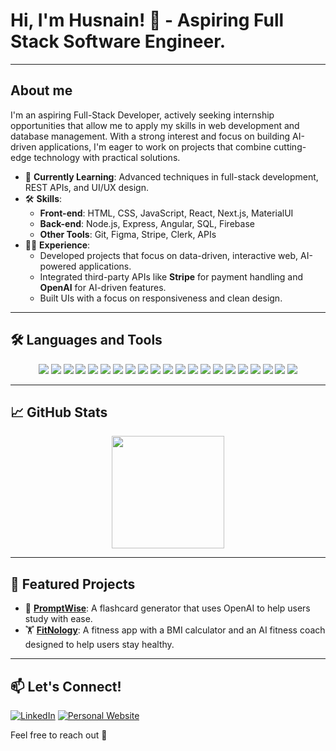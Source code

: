 # Hi, I'm Husnain! 👋 - Aspiring **Full Stack Software Engineer.**

---

## About me 

I'm an aspiring Full-Stack Developer, actively seeking internship opportunities that allow me to apply my skills in web development and database management. With a strong interest and focus on building AI-driven applications, I'm eager to work on projects that combine cutting-edge technology with practical solutions.

- 🌱 **Currently Learning**: Advanced techniques in full-stack development, REST APIs, and UI/UX design.
- 🛠️ **Skills**: 
  - **Front-end**: HTML, CSS, JavaScript, React, Next.js, MaterialUI
  - **Back-end**: Node.js, Express, Angular, SQL, Firebase
  - **Other Tools**: Git, Figma, Stripe, Clerk, APIs 
- 👨‍💻 **Experience**: 
  - Developed projects that focus on data-driven, interactive web, AI-powered applications.
  - Integrated third-party APIs like **Stripe** for payment handling and **OpenAI** for AI-driven features.
  - Built UIs with a focus on responsiveness and clean design.
  
---

## 🛠 Languages and Tools

<div align="center">
  <img src="https://img.shields.io/badge/React-61DAFB?style=for-the-badge&logo=react&logoColor=black" />
  <img src="https://img.shields.io/badge/HTML5-E34F26?style=for-the-badge&logo=html5&logoColor=white" />
  <img src="https://img.shields.io/badge/CSS3-1572B6?style=for-the-badge&logo=css3&logoColor=white" />
  <img src="https://img.shields.io/badge/JavaScript-F7DF1E?style=for-the-badge&logo=javascript&logoColor=black" />
  <img src="https://img.shields.io/badge/C%2B%2B-00599C?style=for-the-badge&logo=c%2B%2B&logoColor=white" />
  <img src="https://img.shields.io/badge/TypeScript-3178C6?style=for-the-badge&logo=typescript&logoColor=white" />
  <img src="https://img.shields.io/badge/MySQL-4479A1?style=for-the-badge&logo=mysql&logoColor=white" />
  <img src="https://img.shields.io/badge/MongoDB-47A248?style=for-the-badge&logo=mongodb&logoColor=white" />
  <img src="https://img.shields.io/badge/Express.js-000000?style=for-the-badge&logo=express&logoColor=white" />
  <img src="https://img.shields.io/badge/Chart.js-FF6384?style=for-the-badge&logo=chartdotjs&logoColor=white" />
  <img src="https://img.shields.io/badge/Linux-FCC624?style=for-the-badge&logo=linux&logoColor=black" />
  <img src="https://img.shields.io/badge/Git-F05032?style=for-the-badge&logo=git&logoColor=white" />
  <img src="https://img.shields.io/badge/WordPress-21759B?style=for-the-badge&logo=wordpress&logoColor=white" />
  <img src="https://img.shields.io/badge/Node.js-339933?style=for-the-badge&logo=nodedotjs&logoColor=white" />
  <img src="https://img.shields.io/badge/Redux-764ABC?style=for-the-badge&logo=redux&logoColor=white" />
  <img src="https://img.shields.io/badge/Tailwind%20CSS-06B6D4?style=for-the-badge&logo=tailwindcss&logoColor=white" />
  <img src="https://img.shields.io/badge/Material--UI-0081CB?style=for-the-badge&logo=mui&logoColor=white" />
  <img src="https://img.shields.io/badge/D3.js-F9A03C?style=for-the-badge&logo=d3dotjs&logoColor=black" />
  <img src="https://img.shields.io/badge/Java-007396?style=for-the-badge&logo=java&logoColor=white" />
  <img src="https://img.shields.io/badge/PostgreSQL-4169E1?style=for-the-badge&logo=postgresql&logoColor=white" />
  <img src="https://img.shields.io/badge/Figma-F24E1E?style=for-the-badge&logo=figma&logoColor=white" />
</div>

---

## 📈 GitHub Stats

<div align="center">
  <img height="180em" src="https://github-readme-stats.vercel.app/api/top-langs/?username=boiledpotatoe&layout=compact&theme=radical" />
</div>

---

## 🌟 Featured Projects

- 🚀 **[PromptWise](https://promptwise-first.vercel.app)**: A flashcard generator that uses OpenAI to help users study with ease.
- 🏋️ **[FitNology](https://fitnologyy.vercel.app)**: A fitness app with a BMI calculator and an AI fitness coach designed to help users stay healthy.

---

## 📫 Let's Connect!

[![LinkedIn](https://img.shields.io/badge/-LinkedIn-blue?style=for-the-badge&logo=linkedin&logoColor=white)](https://www.linkedin.com/in/husnain-khaliq-5414b9277)
[![Personal Website](https://img.shields.io/badge/-Website-red?style=for-the-badge&logo=google-chrome&logoColor=white)](https://husnain-landingpage.vercel.app)

Feel free to reach out 🚀 
